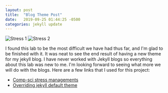 ```yaml
---
layout: post
title:  "Blog Theme Post"
date:   2019-09-25 01:44:25 -0500
categories: jekyll update
---
```

![Stress 1](https://www.apa.org/images/stress-kinds-title-image_tcm7-230111.jpg)
![Stress 2](https://image.shutterstock.com/image-vector/stressed-cartoon-business-woman-office-260nw-1222467187.jpg)



I found this lab to be the most difficult we have had thus far, and I'm glad to be finished with it. It was neat to see the end result of having a new theme for my jekyll blog. I have never worked with Jekyll blogs so everything about this lab was new to me. I'm looking forward to seeing what more we will do with the blogs. Here are a few links that I used for this project:


* [Comp-sci stress managements](https://yadielcabrera.com/2019/04/28/stress-relieving-tips-for-computer-science-students/)
* [Overriding jekyll default theme](https://jekyllrb.com/docs/themes/#overriding-theme-defaults)
